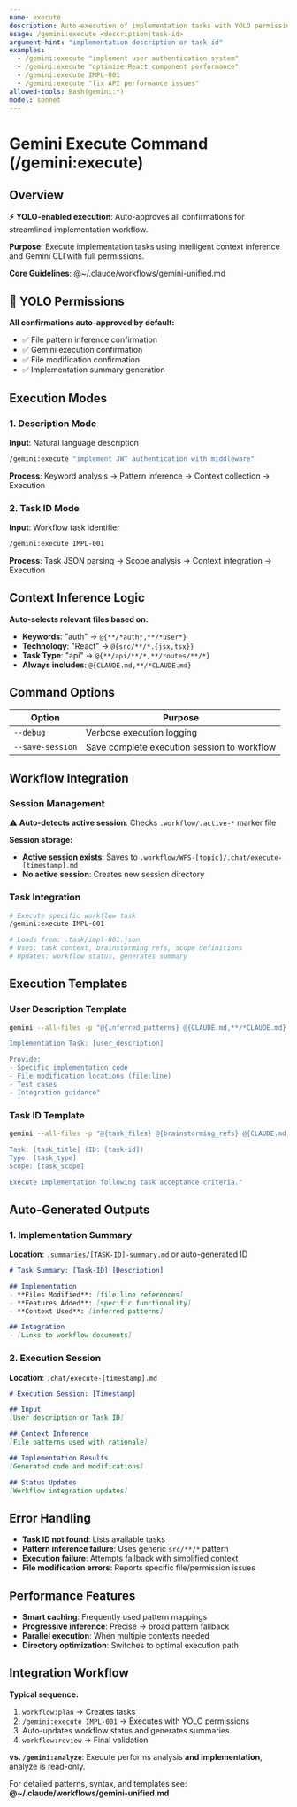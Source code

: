 ```yaml
---
name: execute
description: Auto-execution of implementation tasks with YOLO permissions and intelligent context inference
usage: /gemini:execute <description|task-id>
argument-hint: "implementation description or task-id"
examples:
  - /gemini:execute "implement user authentication system" 
  - /gemini:execute "optimize React component performance"
  - /gemini:execute IMPL-001 
  - /gemini:execute "fix API performance issues"
allowed-tools: Bash(gemini:*)
model: sonnet
---
```


# Gemini Execute Command (/gemini:execute)

## Overview

**⚡ YOLO-enabled execution**: Auto-approves all confirmations for streamlined implementation workflow.

**Purpose**: Execute implementation tasks using intelligent context inference and Gemini CLI with full permissions.

**Core Guidelines**: @~/.claude/workflows/gemini-unified.md

## 🚨 YOLO Permissions

**All confirmations auto-approved by default:**
- ✅ File pattern inference confirmation
- ✅ Gemini execution confirmation  
- ✅ File modification confirmation
- ✅ Implementation summary generation

## Execution Modes

### 1. Description Mode
**Input**: Natural language description
```bash
/gemini:execute "implement JWT authentication with middleware"
```
**Process**: Keyword analysis → Pattern inference → Context collection → Execution

### 2. Task ID Mode  
**Input**: Workflow task identifier
```bash
/gemini:execute IMPL-001
```
**Process**: Task JSON parsing → Scope analysis → Context integration → Execution

## Context Inference Logic

**Auto-selects relevant files based on:**
- **Keywords**: "auth" → `@{**/*auth*,**/*user*}`
- **Technology**: "React" → `@{src/**/*.{jsx,tsx}}`
- **Task Type**: "api" → `@{**/api/**/*,**/routes/**/*}`
- **Always includes**: `@{CLAUDE.md,**/*CLAUDE.md}`

## Command Options

| Option | Purpose |
|--------|---------|
| `--debug` | Verbose execution logging |
| `--save-session` | Save complete execution session to workflow |

## Workflow Integration

### Session Management
⚠️ **Auto-detects active session**: Checks `.workflow/.active-*` marker file

**Session storage:**
- **Active session exists**: Saves to `.workflow/WFS-[topic]/.chat/execute-[timestamp].md`
- **No active session**: Creates new session directory

### Task Integration
```bash
# Execute specific workflow task
/gemini:execute IMPL-001

# Loads from: .task/impl-001.json
# Uses: task context, brainstorming refs, scope definitions
# Updates: workflow status, generates summary
```

## Execution Templates

### User Description Template
```bash
gemini --all-files -p "@{inferred_patterns} @{CLAUDE.md,**/*CLAUDE.md}

Implementation Task: [user_description]

Provide:
- Specific implementation code
- File modification locations (file:line)
- Test cases
- Integration guidance"
```

### Task ID Template
```bash
gemini --all-files -p "@{task_files} @{brainstorming_refs} @{CLAUDE.md,**/*CLAUDE.md}

Task: [task_title] (ID: [task-id])
Type: [task_type]
Scope: [task_scope]

Execute implementation following task acceptance criteria."
```

## Auto-Generated Outputs

### 1. Implementation Summary
**Location**: `.summaries/[TASK-ID]-summary.md` or auto-generated ID

```markdown
# Task Summary: [Task-ID] [Description]

## Implementation
- **Files Modified**: [file:line references]
- **Features Added**: [specific functionality]
- **Context Used**: [inferred patterns]

## Integration
- [Links to workflow documents]
```

### 2. Execution Session
**Location**: `.chat/execute-[timestamp].md`

```markdown
# Execution Session: [Timestamp]

## Input
[User description or Task ID]

## Context Inference
[File patterns used with rationale]

## Implementation Results
[Generated code and modifications]

## Status Updates
[Workflow integration updates]
```

## Error Handling

- **Task ID not found**: Lists available tasks
- **Pattern inference failure**: Uses generic `src/**/*` pattern
- **Execution failure**: Attempts fallback with simplified context
- **File modification errors**: Reports specific file/permission issues

## Performance Features

- **Smart caching**: Frequently used pattern mappings
- **Progressive inference**: Precise → broad pattern fallback
- **Parallel execution**: When multiple contexts needed
- **Directory optimization**: Switches to optimal execution path

## Integration Workflow

**Typical sequence:**
1. `workflow:plan` → Creates tasks
2. `/gemini:execute IMPL-001` → Executes with YOLO permissions
3. Auto-updates workflow status and generates summaries
4. `workflow:review` → Final validation

**vs. `/gemini:analyze`**: Execute performs analysis **and implementation**, analyze is read-only.

For detailed patterns, syntax, and templates see:
**@~/.claude/workflows/gemini-unified.md**